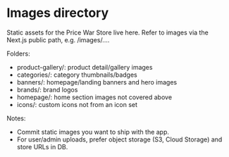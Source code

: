 ﻿# Images directory

Static assets for the Price War Store live here. Refer to images via the Next.js public path, e.g. /images/....

Folders:
- product-gallery/: product detail/gallery images
- categories/: category thumbnails/badges
- banners/: homepage/landing banners and hero images
- brands/: brand logos
- homepage/: home section images not covered above
- icons/: custom icons not from an icon set

Notes:
- Commit static images you want to ship with the app.
- For user/admin uploads, prefer object storage (S3, Cloud Storage) and store URLs in DB.
